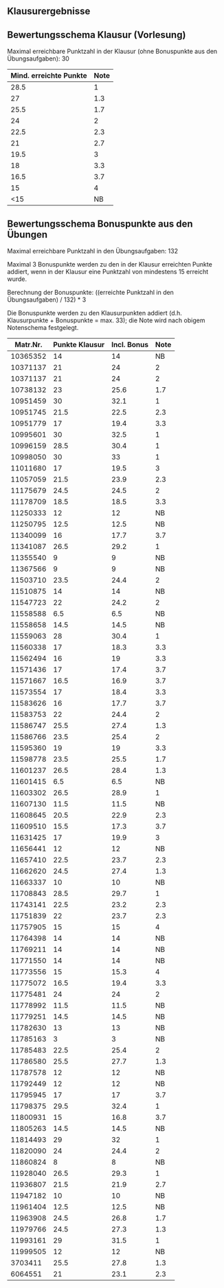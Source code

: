 ## Klausurergebnisse
## Bewertungsschema Klausur (Vorlesung)

Maximal erreichbare Punktzahl in der Klausur (ohne Bonuspunkte aus den Übungsaufgaben): 30


| Mind. erreichte Punkte | Note |
|---|---|
| 28.5 | 1 |
| 27 | 1.3 |
| 25.5 | 1.7 |
| 24 | 2 |
| 22.5 | 2.3 |
| 21 | 2.7 |
| 19.5 | 3 |
| 18 | 3.3 |
| 16.5 | 3.7 |
| 15 | 4 |
| <15 | NB |

## Bewertungsschema Bonuspunkte aus den Übungen

Maximal erreichbare Punktzahl in den Übungsaufgaben: 132

Maximal 3 Bonuspunkte werden zu den in der Klausur erreichten Punkte addiert, wenn in der Klausur eine Punktzahl von mindestens 15 
erreicht wurde.

Berechnung der Bonuspunkte: ((erreichte Punktzahl in den Übungsaufgaben) / 132) * 3

Die Bonuspunkte werden zu den Klausurpunkten addiert (d.h. Klausurpunkte + Bonuspunkte = max. 33); 
die Note wird nach obigem Notenschema festgelegt.

| Matr.Nr. | Punkte Klausur | Incl. Bonus | Note|
|---|---|---|---|
| 10365352 | 14 | 14 | NB |
| 10371137 | 21 | 24 | 2 |
| 10371137 | 21 | 24 | 2 |
| 10738132 | 23 | 25.6 | 1.7 |
| 10951459 | 30 | 32.1 | 1 |
| 10951745 | 21.5 | 22.5 | 2.3 |
| 10951779 | 17 | 19.4 | 3.3 |
| 10995601 | 30 | 32.5 | 1 |
| 10996159 | 28.5 | 30.4 | 1 |
| 10998050 | 30 | 33 | 1 |
| 11011680 | 17 | 19.5 | 3 |
| 11057059 | 21.5 | 23.9 | 2.3 |
| 11175679 | 24.5 | 24.5 | 2 |
| 11178709 | 18.5 | 18.5 | 3.3 |
| 11250333 | 12 | 12 | NB |
| 11250795 | 12.5 | 12.5 | NB |
| 11340099 | 16 | 17.7 | 3.7 |
| 11341087 | 26.5 | 29.2 | 1 |
| 11355540 | 9 | 9 | NB |
| 11367566 | 9 | 9 | NB |
| 11503710 | 23.5 | 24.4 | 2 |
| 11510875 | 14 | 14 | NB |
| 11547723 | 22 | 24.2 | 2 |
| 11558588 | 6.5 | 6.5 | NB |
| 11558658 | 14.5 | 14.5 | NB |
| 11559063 | 28 | 30.4 | 1 |
| 11560338 | 17 | 18.3 | 3.3 |
| 11562494 | 16 | 19 | 3.3 |
| 11571436 | 17 | 17.4 | 3.7 |
| 11571667 | 16.5 | 16.9 | 3.7 |
| 11573554 | 17 | 18.4 | 3.3 |
| 11583626 | 16 | 17.7 | 3.7 |
| 11583753 | 22 | 24.4 | 2 |
| 11586747 | 25.5 | 27.4 | 1.3 |
| 11586766 | 23.5 | 25.4 | 2 |
| 11595360 | 19 | 19 | 3.3 |
| 11598778 | 23.5 | 25.5 | 1.7 |
| 11601237 | 26.5 | 28.4 | 1.3 |
| 11601415 | 6.5 | 6.5 | NB |
| 11603302 | 26.5 | 28.9 | 1 |
| 11607130 | 11.5 | 11.5 | NB |
| 11608645 | 20.5 | 22.9 | 2.3 |
| 11609510 | 15.5 | 17.3 | 3.7 |
| 11631425 | 17 | 19.9 | 3 |
| 11656441 | 12 | 12 | NB |
| 11657410 | 22.5 | 23.7 | 2.3 |
| 11662620 | 24.5 | 27.4 | 1.3 |
| 11663337 | 10 | 10 | NB |
| 11708843 | 28.5 | 29.7 | 1 |
| 11743141 | 22.5 | 23.2 | 2.3 |
| 11751839 | 22 | 23.7 | 2.3 |
| 11757905 | 15 | 15 | 4 |
| 11764398 | 14 | 14 | NB |
| 11769211 | 14 | 14 | NB |
| 11771550 | 14 | 14 | NB |
| 11773556 | 15 | 15.3 | 4 |
| 11775072 | 16.5 | 19.4 | 3.3 |
| 11775481 | 24 | 24 | 2 |
| 11778992 | 11.5 | 11.5 | NB |
| 11779251 | 14.5 | 14.5 | NB |
| 11782630 | 13 | 13 | NB |
| 11785163 | 3 | 3 | NB |
| 11785483 | 22.5 | 25.4 | 2 |
| 11786580 | 25.5 | 27.7 | 1.3 |
| 11787578 | 12 | 12 | NB |
| 11792449 | 12 | 12 | NB |
| 11795945 | 17 | 17 | 3.7 |
| 11798375 | 29.5 | 32.4 | 1 |
| 11800931 | 15 | 16.8 | 3.7 |
| 11805263 | 14.5 | 14.5 | NB |
| 11814493 | 29 | 32 | 1 |
| 11820090 | 24 | 24.4 | 2 |
| 11860824 | 8 | 8 | NB |
| 11928040 | 26.5 | 29.3 | 1 |
| 11936807 | 21.5 | 21.9 | 2.7 |
| 11947182 | 10 | 10 | NB |
| 11961404 | 12.5 | 12.5 | NB |
| 11963908 | 24.5 | 26.8 | 1.7 |
| 11979766 | 24.5 | 27.3 | 1.3 |
| 11993161 | 29 | 31.5 | 1 |
| 11999505 | 12 | 12 | NB |
| 3703411 | 25.5 | 27.8 | 1.3 |
| 6064551 | 21 | 23.1 | 2.3 |

